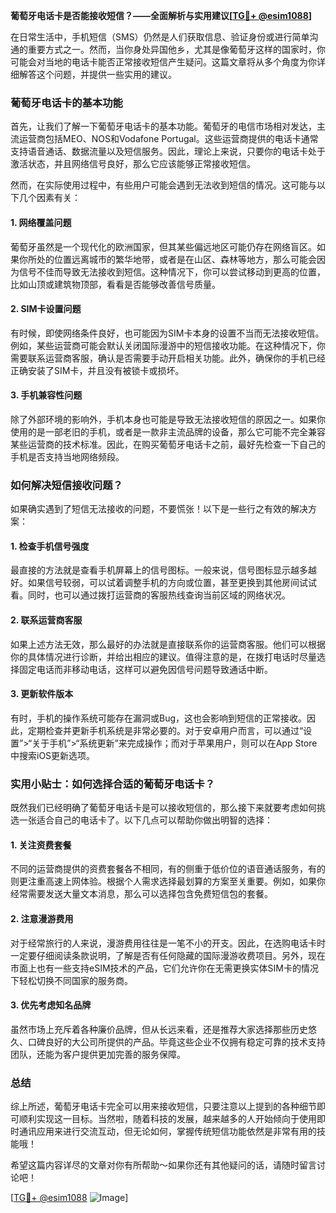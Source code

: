 **葡萄牙电话卡是否能接收短信？——全面解析与实用建议[[TG💪+ @esim1088](https://t.me/s/esim1088)]**

在日常生活中，手机短信（SMS）仍然是人们获取信息、验证身份或进行简单沟通的重要方式之一。然而，当你身处异国他乡，尤其是像葡萄牙这样的国家时，你可能会对当地的电话卡能否正常接收短信产生疑问。这篇文章将从多个角度为你详细解答这个问题，并提供一些实用的建议。

### 葡萄牙电话卡的基本功能

首先，让我们了解一下葡萄牙电话卡的基本功能。葡萄牙的电信市场相对发达，主流运营商包括MEO、NOS和Vodafone Portugal。这些运营商提供的电话卡通常支持语音通话、数据流量以及短信服务。因此，理论上来说，只要你的电话卡处于激活状态，并且网络信号良好，那么它应该能够正常接收短信。

然而，在实际使用过程中，有些用户可能会遇到无法收到短信的情况。这可能与以下几个因素有关：

#### 1. 网络覆盖问题

葡萄牙虽然是一个现代化的欧洲国家，但其某些偏远地区可能仍存在网络盲区。如果你所处的位置远离城市的繁华地带，或者是在山区、森林等地方，那么可能会因为信号不佳而导致无法接收到短信。这种情况下，你可以尝试移动到更高的位置，比如山顶或建筑物顶部，看看是否能够改善信号质量。

#### 2. SIM卡设置问题

有时候，即使网络条件良好，也可能因为SIM卡本身的设置不当而无法接收短信。例如，某些运营商可能会默认关闭国际漫游中的短信接收功能。在这种情况下，你需要联系运营商客服，确认是否需要手动开启相关功能。此外，确保你的手机已经正确安装了SIM卡，并且没有被锁卡或损坏。

#### 3. 手机兼容性问题

除了外部环境的影响外，手机本身也可能是导致无法接收短信的原因之一。如果你使用的是一部老旧的手机，或者是一款非主流品牌的设备，那么它可能不完全兼容某些运营商的技术标准。因此，在购买葡萄牙电话卡之前，最好先检查一下自己的手机是否支持当地网络频段。

### 如何解决短信接收问题？

如果确实遇到了短信无法接收的问题，不要慌张！以下是一些行之有效的解决方案：

#### 1. 检查手机信号强度

最直接的方法就是查看手机屏幕上的信号图标。一般来说，信号图标显示越多越好。如果信号较弱，可以试着调整手机的方向或位置，甚至更换到其他房间试试看。同时，也可以通过拨打运营商的客服热线查询当前区域的网络状况。

#### 2. 联系运营商客服

如果上述方法无效，那么最好的办法就是直接联系你的运营商客服。他们可以根据你的具体情况进行诊断，并给出相应的建议。值得注意的是，在拨打电话时尽量选择固定电话而非移动电话，这样可以避免因信号问题导致通话中断。

#### 3. 更新软件版本

有时，手机的操作系统可能存在漏洞或Bug，这也会影响到短信的正常接收。因此，定期检查并更新手机系统是非常必要的。对于安卓用户而言，可以通过“设置”>“关于手机”>“系统更新”来完成操作；而对于苹果用户，则可以在App Store中搜索iOS更新选项。

### 实用小贴士：如何选择合适的葡萄牙电话卡？

既然我们已经明确了葡萄牙电话卡是可以接收短信的，那么接下来就要考虑如何挑选一张适合自己的电话卡了。以下几点可以帮助你做出明智的选择：

#### 1. 关注资费套餐

不同的运营商提供的资费套餐各不相同，有的侧重于低价位的语音通话服务，有的则更注重高速上网体验。根据个人需求选择最划算的方案至关重要。例如，如果你经常需要发送大量文本消息，那么可以选择包含免费短信包的套餐。

#### 2. 注意漫游费用

对于经常旅行的人来说，漫游费用往往是一笔不小的开支。因此，在选购电话卡时一定要仔细阅读条款说明，了解是否有任何隐藏的国际漫游收费项目。另外，现在市面上也有一些支持eSIM技术的产品，它们允许你在无需更换实体SIM卡的情况下轻松切换不同国家的服务商。

#### 3. 优先考虑知名品牌

虽然市场上充斥着各种廉价品牌，但从长远来看，还是推荐大家选择那些历史悠久、口碑良好的大公司所提供的产品。毕竟这些企业不仅拥有稳定可靠的技术支持团队，还能为客户提供更加完善的服务保障。

### 总结

综上所述，葡萄牙电话卡完全可以用来接收短信，只要注意以上提到的各种细节即可顺利实现这一目标。当然啦，随着科技的发展，越来越多的人开始倾向于使用即时通讯应用来进行交流互动，但无论如何，掌握传统短信功能依然是非常有用的技能哦！

希望这篇内容详尽的文章对你有所帮助～如果你还有其他疑问的话，请随时留言讨论吧！

[[TG💪+ @esim1088](https://t.me/s/esim1088) ![Image](https://i.postimg.cc/4NQfJmqS/Snipaste-2025-05-13-00-14-12.png)]